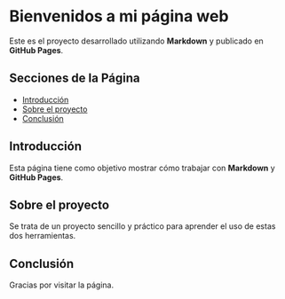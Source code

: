 # Bienvenidos a mi página web

Este es el proyecto desarrollado utilizando **Markdown** y publicado en **GitHub Pages**.

## Secciones de la Página

- [Introducción](#introducción)
- [Sobre el proyecto](#sobre-el-proyecto)
- [Conclusión](#conclusión)

## Introducción

Esta página tiene como objetivo mostrar cómo trabajar con **Markdown** y **GitHub Pages**.

## Sobre el proyecto

Se trata de un proyecto sencillo y práctico para aprender el uso de estas dos herramientas.

## Conclusión

Gracias por visitar la página.

